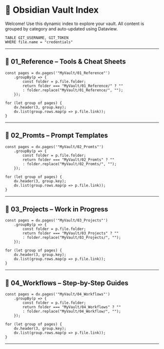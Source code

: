 # 🧭 Obsidian Vault Index

Welcome! Use this dynamic index to explore your vault. All content is grouped by category and auto-updated using Dataview.

```dataview
TABLE GIT_USERNAME, GIT_TOKEN
WHERE file.name = "credentials"
```
---

## 🔧 01_Reference – Tools & Cheat Sheets

```dataviewjs
const pages = dv.pages('"MyVault/01_Reference"')
	.groupBy(p => {
	    const folder = p.file.folder;
	    return folder === "MyVault/01_Reference/" ? "" 
	    : folder.replace("MyVault/01_Reference/", "");
	});

for (let group of pages) {
    dv.header(3, group.key);
    dv.list(group.rows.map(p => p.file.link));
}
```

---

## 🧠 02_Promts – Prompt Templates

```dataviewjs
const pages = dv.pages('"MyVault/02_Promts"')
	.groupBy(p => {
	    const folder = p.file.folder;
	    return folder === "MyVault/02_Promts" ? "" 
	    : folder.replace("MyVault/02_Promts/", "");
	});

for (let group of pages) {
    dv.header(3, group.key);
    dv.list(group.rows.map(p => p.file.link));
}
```

---

## 🚧 03_Projects – Work in Progress

```dataviewjs
const pages = dv.pages('"MyVault/03_Projects"')
	.groupBy(p => {
	    const folder = p.file.folder;
	    return folder === "MyVault/03_Projects" ? "" 
	    : folder.replace("MyVault/03_Projects/", "");
	});

for (let group of pages) {
    dv.header(3, group.key);
    dv.list(group.rows.map(p => p.file.link));
}
```

---

## 📜 04_Workflows – Step-by-Step Guides

```dataviewjs
const pages = dv.pages('"MyVault/04_Workflows"')
	.groupBy(p => {
	    const folder = p.file.folder;
	    return folder === "MyVault/04_Workflows" ? "" 
	    : folder.replace("MyVault/04_Workflow/", "");
	});

for (let group of pages) {
    dv.header(3, group.key);
    dv.list(group.rows.map(p => p.file.link));
}
```

---

